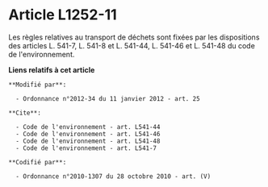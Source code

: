# Article L1252-11

Les règles relatives au transport de déchets sont fixées par les dispositions des articles L. 541-7, L. 541-8 et L. 541-44,
L. 541-46 et L. 541-48 du code de l'environnement.

**Liens relatifs à cet article**

	**Modifié par**:

	  - Ordonnance n°2012-34 du 11 janvier 2012 - art. 25

	**Cite**:

	  - Code de l'environnement - art. L541-44
	  - Code de l'environnement - art. L541-46
	  - Code de l'environnement - art. L541-48
	  - Code de l'environnement - art. L541-7

	**Codifié par**:

	  - Ordonnance n°2010-1307 du 28 octobre 2010 - art. (V)

